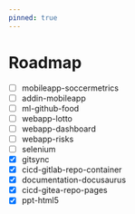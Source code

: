 ```yaml
---
pinned: true
---
```


# Roadmap

- [ ] mobileapp-soccermetrics
- [ ] addin-mobileapp
- [ ] ml-github-food
- [ ] webapp-lotto
- [ ] webapp-dashboard
- [ ] webapp-risks
- [ ] selenium
- [x] gitsync
- [x] cicd-gitlab-repo-container
- [x] documentation-docusaurus
- [x] cicd-gitea-repo-pages
- [x] ppt-html5 
